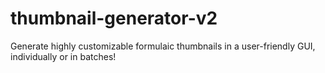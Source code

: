 # thumbnail-generator-v2
Generate highly customizable formulaic thumbnails in a user-friendly GUI, individually or in batches!
